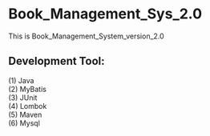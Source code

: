 # Book_Management_Sys_2.0
This is Book_Management_System_version_2.0

## Development Tool: 
(1) Java <br>
(2) MyBatis <br>
(3) JUnit <br>
(4) Lombok <br>
(5) Maven <br>
(6) Mysql <br>
